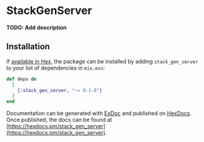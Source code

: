 # StackGenServer

**TODO: Add description**

## Installation

If [available in Hex](https://hex.pm/docs/publish), the package can be installed
by adding `stack_gen_server` to your list of dependencies in `mix.exs`:

```elixir
def deps do
  [
    {:stack_gen_server, "~> 0.1.0"}
  ]
end
```

Documentation can be generated with [ExDoc](https://github.com/elixir-lang/ex_doc)
and published on [HexDocs](https://hexdocs.pm). Once published, the docs can
be found at [https://hexdocs.pm/stack_gen_server](https://hexdocs.pm/stack_gen_server).


